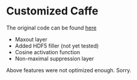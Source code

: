 # Customized Caffe

The original code can be found [here](http://caffe.berkeleyvision.org)

* Maxout layer
* Added HDF5 filler (not yet tested)
* Cosine activation function
* Non-maximal suppression layer

Above features were not optimized enough. Sorry.
